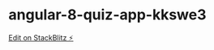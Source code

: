 # angular-8-quiz-app-kkswe3

[Edit on StackBlitz ⚡️](https://stackblitz.com/edit/angular-8-quiz-app-kkswe3)